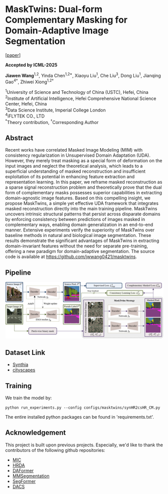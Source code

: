 # MaskTwins: Dual-form Complementary Masking for Domain-Adaptive Image Segmentation
[[paper](https://openreview.net/pdf?id=9CpeZ8BzPO)]

**Accepted by ICML-2025**

**Jiawen Wang**<sup>1,2</sup>, Yinda Chen<sup>1,2*</sup>, Xiaoyu Liu<sup>1</sup>, Che Liu<sup>3</sup>, Dong Liu<sup>1</sup>, Jianqing Gao<sup>4†</sup>, Zhiwei Xiong<sup>1,2†</sup>

<sup>1</sup>University of Science and Technology of China (USTC), Hefei, China<br/>
<sup>2</sup>Institute of Artificial Intelligence, Hefei Comprehensive National Science Center, Hefei, China<br/>
<sup>3</sup>Data Science Institute, Imperial College London<br/>
<sup>4</sup>iFLYTEK CO., LTD<br/>
<sup>*</sup>Theory contribution, <sup>†</sup>Corresponding Author<br/>


## Abstract
Recent works have correlated Masked Image Modeling (MIM) with consistency regularization in Unsupervised Domain Adaptation (UDA). However, they merely treat masking as a special form of deformation on the input images and neglect the theoretical analysis, which leads to a superficial understanding of masked reconstruction and insufficient exploitation of its potential in enhancing feature extraction and representation learning. In this paper, we reframe masked reconstruction as a sparse signal reconstruction problem and theoretically prove that the dual form of complementary masks possesses superior capabilities in extracting domain-agnostic image features. Based on this compelling insight, we propose MaskTwins, a simple yet effective UDA framework that integrates masked reconstruction directly into the main training pipeline. MaskTwins uncovers intrinsic structural patterns that persist across disparate domains by enforcing consistency between predictions of images masked in complementary ways, enabling domain generalization in an end-to-end manner. Extensive experiments verify the superiority of MaskTwins over baseline methods in natural and biological image segmentation. These results demonstrate the significant advantages of MaskTwins in extracting domain-invariant features without the need for separate pre-training, offering a new paradigm for domain-adaptive segmentation. The source code is available at https://github.com/jwwang0421/masktwins.

## Pipeline
![pipeline](./images/pipeline.png)

## Dataset Link
- [Synthia](http://synthia-dataset.net/downloads/)
- [cityscapes](https://www.cityscapes-dataset.com/downloads/)

## Training
We train the model by: 
```shell
python run_experiments.py --config configs/masktwins/synHR2csHR_CM.py
```
The entire installed python packages can be found in 'requirements.txt'.


## Acknowledgement
This project is built upon previous projects. Especially, we'd like to thank the contributors of the following github repositories:
- [MIC](https://github.com/lhoyer/MIC)
- [HRDA](https://github.com/lhoyer/HRDA)
- [DAFormer](https://github.com/lhoyer/DAFormer)
- [MMSegmentation](https://github.com/open-mmlab/mmsegmentation)
- [SegFormer](https://github.com/NVlabs/SegFormer)
- [DACS](https://github.com/vikolss/DACS)
